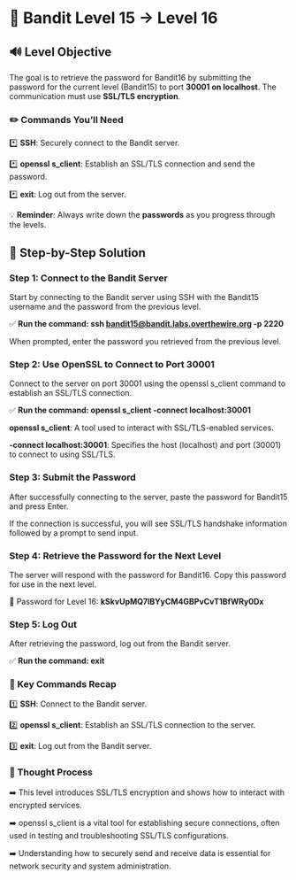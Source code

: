 # 🎲 Bandit Level 15 → Level 16


## 🔊 Level Objective


The goal is to retrieve the password for Bandit16 by submitting the password for the current level (Bandit15) to port **30001 on localhost**. The communication must use **SSL/TLS encryption**.



### ✏️ Commands You’ll Need


:asterisk: **SSH**: Securely connect to the Bandit server.

:asterisk: **openssl s_client**: Establish an SSL/TLS connection and send the password.

:asterisk: **exit**: Log out from the server.




💡 **Reminder**: Always write down the **passwords** as you progress through the levels.



## 📃 Step-by-Step Solution


### Step 1: Connect to the Bandit Server


Start by connecting to the Bandit server using SSH with the Bandit15 username and the password from the previous level.


:white_check_mark: **Run the command: ssh bandit15@bandit.labs.overthewire.org -p 2220**

When prompted, enter the password you retrieved from the previous level.



### Step 2: Use OpenSSL to Connect to Port 30001


Connect to the server on port 30001 using the openssl s_client command to establish an SSL/TLS connection.


:white_check_mark: **Run the command: openssl s_client -connect localhost:30001**



**openssl s_client**: A tool used to interact with SSL/TLS-enabled services.

**-connect localhost:30001**: Specifies the host (localhost) and port (30001) to connect to using SSL/TLS.



### Step 3: Submit the Password

After successfully connecting to the server, paste the password for Bandit15 and press Enter.


If the connection is successful, you will see SSL/TLS handshake information followed by a prompt to send input.



### Step 4: Retrieve the Password for the Next Level


The server will respond with the password for Bandit16. Copy this password for use in the next level.


🔑 Password for Level 16: **kSkvUpMQ7lBYyCM4GBPvCvT1BfWRy0Dx**



### Step 5: Log Out


After retrieving the password, log out from the Bandit server.

:white_check_mark: **Run the command: exit**




### :round_pushpin: Key Commands Recap


:one: **SSH**: Connect to the Bandit server.

:two: **openssl s_client**: Establish an SSL/TLS connection to the server.

:three: **exit**: Log out from the Bandit server.




### 🔎 Thought Process


:arrow_right: This level introduces SSL/TLS encryption and shows how to interact with encrypted services.


:arrow_right: openssl s_client is a vital tool for establishing secure connections, often used in testing and troubleshooting SSL/TLS configurations.


:arrow_right: Understanding how to securely send and receive data is essential for network security and system administration.
